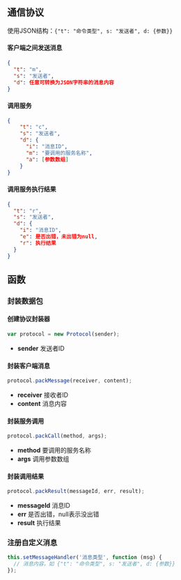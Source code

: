 ## 通信协议

使用JSON结构：`{"t": "命令类型", s: "发送者", d: {参数}}`

#### 客户端之间发送消息

```JSON
{
  "t": "m",
  "s": "发送者",
  "d": 任意可转换为JSON字符串的消息内容
}
```

#### 调用服务

```JSON
{
	"t": "c",
	"s": "发送者",
	"d": {
	  "i": "消息ID",
	  "m": "要调用的服务名称",
	  "a": [参数数组]
	}
}
```

#### 调用服务执行结果

```JSON
{
  "t": "r",
  "s": "发送者",
  "d": {
    "i": "消息ID",
    "e": 是否出错，未出错为null,
    "r": 执行结果
  }
}
```


## 函数

### 封装数据包

#### 创建协议封装器

```JavaScript
var protocol = new Protocol(sender);
```

+ __sender__ 发送者ID

#### 封装客户端消息

```JavaScript
protocol.packMessage(receiver, content);
```

+ __receiver__ 接收者ID
+ __content__ 消息内容

#### 封装服务调用

```JavaScript
protocol.packCall(method, args);
```

+ __method__ 要调用的服务名称
+ __args__ 调用参数数组

#### 封装调用结果

```JavaScript
protocol.packResult(messageId, err, result);
```

+ __messageId__ 消息ID
+ __err__ 是否出错，null表示没出错
+ __result__ 执行结果

### 注册自定义消息

```JavaScript
this.setMessageHandler('消息类型', function (msg) {
  // 消息内容，如 {"t": "命令类型", s: "发送者", d: {参数}}
});
```
